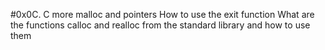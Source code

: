 #0x0C. C more malloc and pointers
How to use the exit function
What are the functions calloc and realloc from the standard library and how to use them
